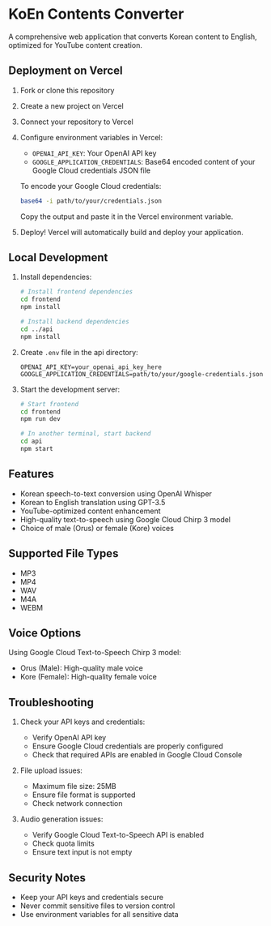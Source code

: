 # KoEn Contents Converter

A comprehensive web application that converts Korean content to English, optimized for YouTube content creation.

## Deployment on Vercel

1. Fork or clone this repository
2. Create a new project on Vercel
3. Connect your repository to Vercel
4. Configure environment variables in Vercel:
   - `OPENAI_API_KEY`: Your OpenAI API key
   - `GOOGLE_APPLICATION_CREDENTIALS`: Base64 encoded content of your Google Cloud credentials JSON file

   To encode your Google Cloud credentials:
   ```bash
   base64 -i path/to/your/credentials.json
   ```
   Copy the output and paste it in the Vercel environment variable.

5. Deploy! Vercel will automatically build and deploy your application.

## Local Development

1. Install dependencies:
   ```bash
   # Install frontend dependencies
   cd frontend
   npm install

   # Install backend dependencies
   cd ../api
   npm install
   ```

2. Create `.env` file in the api directory:
   ```
   OPENAI_API_KEY=your_openai_api_key_here
   GOOGLE_APPLICATION_CREDENTIALS=path/to/your/google-credentials.json
   ```

3. Start the development server:
   ```bash
   # Start frontend
   cd frontend
   npm run dev

   # In another terminal, start backend
   cd api
   npm start
   ```

## Features

- Korean speech-to-text conversion using OpenAI Whisper
- Korean to English translation using GPT-3.5
- YouTube-optimized content enhancement
- High-quality text-to-speech using Google Cloud Chirp 3 model
- Choice of male (Orus) or female (Kore) voices

## Supported File Types
- MP3
- MP4
- WAV
- M4A
- WEBM

## Voice Options
Using Google Cloud Text-to-Speech Chirp 3 model:
- Orus (Male): High-quality male voice
- Kore (Female): High-quality female voice

## Troubleshooting

1. Check your API keys and credentials:
   - Verify OpenAI API key
   - Ensure Google Cloud credentials are properly configured
   - Check that required APIs are enabled in Google Cloud Console

2. File upload issues:
   - Maximum file size: 25MB
   - Ensure file format is supported
   - Check network connection

3. Audio generation issues:
   - Verify Google Cloud Text-to-Speech API is enabled
   - Check quota limits
   - Ensure text input is not empty

## Security Notes
- Keep your API keys and credentials secure
- Never commit sensitive files to version control
- Use environment variables for all sensitive data